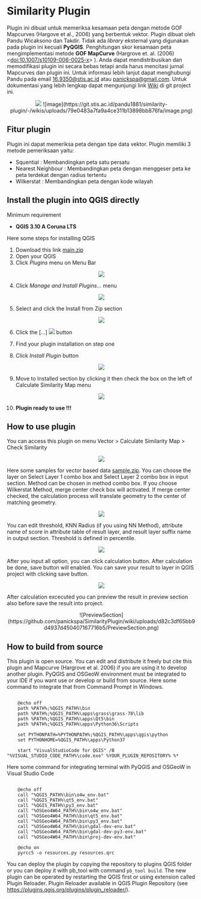 # Similarity Plugin

Plugin ini dibuat untuk memeriksa kesamaan peta dengan metode GOF Mapcurves (Hargove et al., 2006) yang berbentuk vektor. Plugin dibuat oleh Pandu Wicaksono dan Takdir. Tidak ada *library* eksternal yang digunakan pada plugin ini kecuali **PyQGIS**. Penghitungan skor kesamaan peta mengimplementasi metode **GOF MapCurve** (Hargrove et. al. (2006) <[doi:10.1007/s10109-006-0025-x](https://doi.org/10.1007/s10109-006-0025-x)> ). Anda dapat mendistribusikan dan memodifikasi plugin ini secara bebas tetapi anda harus mencitasi jurnal Mapcurves dan plugin ini. Untuk informasi lebih lanjut dapat menghubungi Pandu pada email 16.9350@stis.ac.id atau panickspa@gmail.com. Untuk dokumentasi yang lebih lengkap dapat mengunjungi link [Wiki](https://git.stis.ac.id/pandu1881/similarity-plugin/-/wikis/home) di git project ini.

<div align="center">
<img src="https://latex.codecogs.com/svg.latex?GOF_{Mapcurves}=\sum{\frac{C}{C+A}\times\frac{C}{C+B}}"/>
![image](https://git.stis.ac.id/pandu1881/similarity-plugin/-/wikis/uploads/79e0483a7fa9a4ce311b13898bb876fa/image.png)
</div>

## Fitur plugin

Plugin ini dapat memeriksa peta dengan tipe data vektor. Plugin memiliki 3 metode pemeriksaan yaitu:
*  Squential : Membandingkan peta satu persatu
*  Nearest Neighbour : Membandingkan peta dengan menggeser peta ke peta terdekat dengan radius tertentu
*  Wilkerstat : Membandingkan peta dengan kode wilayah
  

## Install the plugin into QGIS directly

Minimum requirement

 - **QGIS 3.10 A Coruna LTS**

Here some steps for installing QGIS

 1. Download this link [main.zip](https://github.com/panickspa/SimilarityPlugin/archive/refs/heads/main.zip)
 2. Open your QGIS
 3. Click *Plugins* menu on Menu Bar

<div align="center">
<img src="https://github.com/panickspa/SimilarityPlugin/wiki/uploads/db49312a38f98846a2783260826384e2/image.png"/>
</div>

 4. Click *Manage and Install Plugins...* menu

<div align="center">
<img src="https://github.com/panickspa/SimilarityPlugin/wiki/uploads/91f6e0928694e806a3c1e1c6585a3296/image.png"/>
</div>

 5. Select and click the Install from Zip section

<div align="center">
<img src="https://github.com/panickspa/SimilarityPlugin/wiki/uploads/18c153a368b85ff528c953b41c6a40a7/image.png"/>
</div>

 6. Click the [...] <img src="https://github.com/panickspa/SimilarityPlugin/wiki/uploads/7bbdff1818aa2193bc9d46cda71f3d6e/image.png"/> button

 7. Find your plugin installation on step one
 8. Click *Install Plugin* button

<div align="center">
<img src="https://github.com/panickspa/SimilarityPlugin/wiki/uploads/7ec6af98405d8004e370ff0aa862d36a/image.png"/>
</div>

 9. Move to Installed section by clicking it then check the box on the left of Calculate Similarity Map menu

<div align="center">
<img src="https://github.com/panickspa/SimilarityPlugin/wiki/uploads/1851181da2b6047918829b6b938b73f7/image.png"/>
</div>

 10. **Plugin ready to use !!!**
    

## How to use plugin
You can access this plugin on menu Vector > Calculate Similarity Map > Check Similarity

<div align="center">
<img src="https://github.com/panickspa/SimilarityPlugin/wiki/uploads/718c5c233c699148346fbfca67e93293/image.png"/>
</div>

Here some samples for vector based data [sample.zip](https://github.com/panickspa/SimilarityPlugin/blob/main/sample.zip). You can choose the layer on Select Layer 1 combo box and Select Layer 2 combo box in input section. Method can be chosen in method combo box. If you choose Wilkerstat Method, merge center check box will activated. If merge center checked, the calculation process will translate geometry to the center of matching geometry.

<div align="center">
<img src="https://github.com/panickspa/SimilarityPlugin/wiki/uploads/3469def04e15cc35cfa2d4b5c3b38ef5/InputSection.png"/>
</div>

You can edit threshold, KNN Radius (if you using NN Method), attribute name of score in attribute table of result layer, and result layer suffix name in output section. Threshold is defined in percentile.

<div align="center">
<img src="https://github.com/panickspa/SimilarityPlugin/wiki/uploads/0b4225586e36a12628e329b92e5b1ab8/OutputSection.png"/>
</div>

After you input all option, you can click calculation button. After calculation be done, save button will enabled. You can save your result to layer in QGIS project with clicking save button.

<div align="center">
<img src="https://github.com/panickspa/SimilarityPlugin/wiki/uploads/1073bcf7f274498a299258747905e19b/image.png"/>
</div>

After calculation excecuted you can preview the result in preview section also before save the result into project.

<div align="center">
![PreviewSection](https://github.com/panickspa/SimilarityPlugin/wiki/uploads/d82c3df65bb9d4937d450407167716b5/PreviewSection.png)
</div>

## How to build from source

This plugin is open source. You can edit and distribute it freely but cite this plugin and Mapcurve (Hargrove et al. 2006) if you are using it to develop another plugin. PyQGIS and OSGeoW environment must be integrated to your IDE if you want use or develop or build from source. Here some command to integrate that from Command Prompt in Windows.

```

    @echo off
    path %PATH%;%QGIS_PATH%\bin
    path %PATH%;%QGIS_PATH%\apps\grass\grass-78\lib
    path %PATH%;%QGIS_PATH%\apps\Qt5\bin
    path %PATH%;%QGIS_PATH%\apps\Python36\Scripts

    set PYTHONPATH=%PYTHONPATH%;%QGIS_PATH%\apps\qgis\python
    set PYTHONHOME=%QGIS_PATH%\apps\Python37  

    start "VisualStudioCode for QGIS" /B  "%VISUAL_STUDIO_CODE_PATH%\code.exe" %YOUR_PLUGIN_REPOSITORY% %*

```

Here some command for integrating terminal with PyQGIS and OSGeoW in Visual Studio Code

```

    @echo off
    call "%QGIS_PATH%\bin\o4w_env.bat"
    call "%QGIS_PATH%\qt5_env.bat"
    call "%QGIS_PATH%\py3_env.bat"
    call "%OSGeo4W64_PATH%\bin\o4w_env.bat"
    call "%OSGeo4W64_PATH%\bin\qt5_env.bat"
    call "%OSGeo4W64_PATH%\bin\py3_env.bat"
    call "%OSGeo4W64_PATH%\bin\gdal-dev-env.bat"
    call "%OSGeo4W64_PATH%\bin\gdal-dev-py3-env.bat"
    call "%OSGeo4W64_PATH%\bin\proj-dev-env.bat"

    @echo on
    pyrcc5 -o resources.py resources.qrc

```

You can deploy the plugin by copying the repository to plugins QGIS folder or you can deploy it with pb_tool with command `pb_tool build`. The new plugin can be operated by restarting the QGIS first or using extension called Plugin Reloader. Plugin Reloader available in QGIS Plugin Repository (see https://plugins.qgis.org/plugins/plugin_reloader/).
